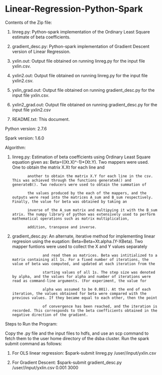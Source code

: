 # Linear-Regression-Python-Spark

Contents of the Zip file:


1) linreg.py: Python-spark implementation of the Ordinary Least Square estimate of beta coefficients.

2) gradient_desc.py: Python-spark implementation of Gradient Descent version of Linear Regression.

3) yxlin.out: Output file obtained on running linreg.py for the input file yxlin.csv.

4) yxlin2.out: Output file obtained on running linreg.py for the input file yxlin2.csv.

5) yxlin_grad.out: Output file obtained on running gradient_desc.py for the input file yxlin.csv.

6) yxlin2_grad.out: Output file obtained on running gradient_desc.py for the input file yxlin2.csv

7) README.txt: This document.


Python version: 2.7.6

Spark version: 1.6.0



Algorithm:


1) linreg.py: Estimation of beta coefficients using Ordinary Least Square equation given as: Beta=((Xt.X)^-1)*(Xt.Y). Two mappers were used. One to obtain the matrix X.Xt for each line and
              
              another to obtain the matrix X.Y for each line in the csv. This was achieved through the functions generateA() and generateB(). Two reducers were used to obtain the summation of
              
              the values produced by the each of the mappers, and the outputs were read into the matrices A_sum and B_sum respectively. Finally, the value for beta was obtained by taking an 
              
              inverse of the A_sum matrix and multipying it with the B_sum atrix. The numpy library of python was extensively used to perform mathematical operations such as matrix multiplication,
              
              addition, transpose and inverse.



2) gradient_desc.py: An alternate, iterative method for implementing linear regresion using the euqation: Beta=Beta+Xt.alpha.(Y-XBeta). Two mapper funtions were used to collect the X and Y values separately
                     
                     and read them as matrices. Beta was intitialized to a matrix containing all 1s. For a fixed number of iterations, the value of beta was computed, and updated at each iteration from the 
                     
                     starting values of all 1s. The step size was denoted by alpha, and the values for alpha and number of iterations were read as command-line arguments. (For experiment, the value for
		     
                     alpha was assumed to be 0.001). At the end of each iteration, the values obtained for beta were compared with the previous values. If they became equal to each other, then the point
                     
                     of convergence has been reached, and the iteration is recorded. This corresponds to the beta coefficients obtained in the negative direction of the gradient.



Steps to Run the Program:


Copy the .py file and the input files to hdfs, and use an scp command to fetch them to the user home directory of the dsba cluster. Run the spark submit command as follows:


1) For OLS linear regression: 
$spark-submit linreg.py /user/<username>/input/yxlin.csv 



2) For Gradient Descent: 
$spark-submit gradient_desc.py /user/<username>/input/yxlin.csv 0.001 3000


